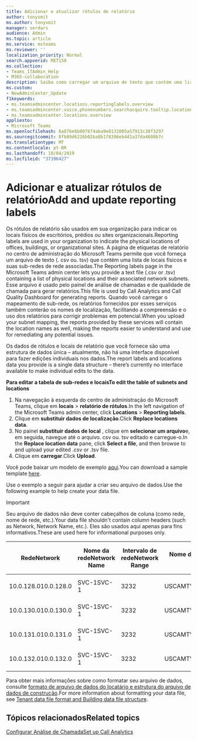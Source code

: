 ```yaml
---
title: Adicionar e atualizar rótulos de relatório
author: tonysmit
ms.author: tonysmit
manager: serdars
audience: Admin
ms.topic: article
ms.service: msteams
ms.reviewer: ''
localization_priority: Normal
search.appverid: MET150
ms.collection:
- Teams_ITAdmin_Help
- M365-collaboration
description: Saiba como carregar um arquivo de texto que contém uma lista de locais físicos e sub-redes associadas para usar como rótulos de relatório para relatórios de análise de chamada e de painel de qualidade de chamada.
ms.custom:
- NewAdminCenter_Update
f1keywords:
- ms.teamsadmincenter.locations.reportinglabels.overview
- ms.teamsadmincenter.voice.phonenumbers.searchacquire.tooltip.location
- ms.teamsadmincenter.locations.overview
appliesto:
- Microsoft Teams
ms.openlocfilehash: 6a876e6b007674aba9e0132005a57913c38f3297
ms.sourcegitcommit: 8fb89d6226b02ba8b1f8396eb4d1a37da4608b7c
ms.translationtype: MT
ms.contentlocale: pt-BR
ms.lasthandoff: 10/04/2019
ms.locfileid: "37396427"
---
```

<a name="add-and-update-reporting-labels"></a><span data-ttu-id="6cc3b-103">Adicionar e atualizar rótulos de relatório</span><span class="sxs-lookup"><span data-stu-id="6cc3b-103">Add and update reporting labels</span></span>
============================

<span data-ttu-id="6cc3b-104">Os rótulos de relatório são usados em sua organização para indicar os locais físicos de escritórios, prédios ou sites organizacionais.</span><span class="sxs-lookup"><span data-stu-id="6cc3b-104">Reporting labels are used in your organization to indicate the physical locations of offices, buildings, or organizational sites.</span></span> <span data-ttu-id="6cc3b-105">A página de etiquetas de relatório no centro de administração do Microsoft Teams permite que você forneça um arquivo de texto (. csv ou. tsv) que contém uma lista de locais físicos e suas sub-redes de rede associadas.</span><span class="sxs-lookup"><span data-stu-id="6cc3b-105">The Reporting labels page in the Microsoft Teams admin center lets you provide a text file (.csv or .tsv) containing a list of physical locations and their associated network subnets.</span></span> <span data-ttu-id="6cc3b-106">Esse arquivo é usado pelo painel de análise de chamadas e de qualidade de chamada para gerar relatórios.</span><span class="sxs-lookup"><span data-stu-id="6cc3b-106">This file is used by Call Analytics and Call Quality Dashboard for generating reports.</span></span> <span data-ttu-id="6cc3b-107">Quando você carregar o mapeamento de sub-rede, os relatórios fornecidos por esses serviços também conterão os nomes de localização, facilitando a compreensão e o uso dos relatórios para corrigir problemas em potencial.</span><span class="sxs-lookup"><span data-stu-id="6cc3b-107">When you upload your subnet mapping, the reports provided by these services will contain the location names as well, making the reports easier to understand and use for remediating any potential issues.</span></span>

<span data-ttu-id="6cc3b-108">Os dados de rótulos e locais de relatório que você fornece são uma estrutura de dados única – atualmente, não há uma interface disponível para fazer edições individuais nos dados.</span><span class="sxs-lookup"><span data-stu-id="6cc3b-108">The report labels and locations data you provide is a single data structure – there’s currently no interface available to make individual edits to the data.</span></span>

<span data-ttu-id="6cc3b-109">**Para editar a tabela de sub-redes e locais**</span><span class="sxs-lookup"><span data-stu-id="6cc3b-109">**To edit the table of subnets and locations**</span></span>

1. <span data-ttu-id="6cc3b-110">Na navegação à esquerda do centro de administração do Microsoft Teams, clique em **locais** > **relatório de rótulos**.</span><span class="sxs-lookup"><span data-stu-id="6cc3b-110">In the left navigation of the Microsoft Teams admin center, click **Locations** > **Reporting labels**.</span></span>
2. <span data-ttu-id="6cc3b-111">Clique em **substituir dados de localização**.</span><span class="sxs-lookup"><span data-stu-id="6cc3b-111">Click **Replace locations data**.</span></span>
3. <span data-ttu-id="6cc3b-112">No painel **substituir dados de local** , clique em **selecionar um arquivo**e, em seguida, navegue até o arquivo. csv ou. tsv editado e carregue-o.</span><span class="sxs-lookup"><span data-stu-id="6cc3b-112">In the **Replace location data** pane, click **Select a file**, and then browse to and upload your edited .csv or .tsv file.</span></span>
4. <span data-ttu-id="6cc3b-113">Clique em **carregar**.</span><span class="sxs-lookup"><span data-stu-id="6cc3b-113">Click **Upload**.</span></span>

<span data-ttu-id="6cc3b-114">Você pode baixar um modelo de exemplo [aqui](https://github.com/MicrosoftDocs/OfficeDocs-SkypeForBusiness/blob/live/Teams/downloads/locations-template.zip?raw=true).</span><span class="sxs-lookup"><span data-stu-id="6cc3b-114">You can download a sample template [here](https://github.com/MicrosoftDocs/OfficeDocs-SkypeForBusiness/blob/live/Teams/downloads/locations-template.zip?raw=true).</span></span>

<span data-ttu-id="6cc3b-115">Use o exemplo a seguir para ajudar a criar seu arquivo de dados.</span><span class="sxs-lookup"><span data-stu-id="6cc3b-115">Use the following example to help create your data file.</span></span>

> [!IMPORTANT]
> <span data-ttu-id="6cc3b-116">Seu arquivo de dados não deve conter cabeçalhos de coluna (como rede, nome de rede, etc.).</span><span class="sxs-lookup"><span data-stu-id="6cc3b-116">Your data file shouldn't contain column headers (such as Network, Network Name, etc.).</span></span> <span data-ttu-id="6cc3b-117">Eles são usados aqui apenas para fins informativos.</span><span class="sxs-lookup"><span data-stu-id="6cc3b-117">These are used here for informational purposes only.</span></span> <br>

|<span data-ttu-id="6cc3b-118">Rede</span><span class="sxs-lookup"><span data-stu-id="6cc3b-118">Network</span></span>|<span data-ttu-id="6cc3b-119">Nome da rede</span><span class="sxs-lookup"><span data-stu-id="6cc3b-119">Network Name</span></span>|<span data-ttu-id="6cc3b-120">Intervalo de rede</span><span class="sxs-lookup"><span data-stu-id="6cc3b-120">Network Range</span></span>|<span data-ttu-id="6cc3b-121">Nome do edifício</span><span class="sxs-lookup"><span data-stu-id="6cc3b-121">Building Name</span></span>|<span data-ttu-id="6cc3b-122">Tipo de propriedade</span><span class="sxs-lookup"><span data-stu-id="6cc3b-122">Ownership Type</span></span>|<span data-ttu-id="6cc3b-123">Tipo de edifício</span><span class="sxs-lookup"><span data-stu-id="6cc3b-123">Building Type</span></span>|<span data-ttu-id="6cc3b-124">Tipo de edifício de escritório</span><span class="sxs-lookup"><span data-stu-id="6cc3b-124">Building Office Type</span></span>|<span data-ttu-id="6cc3b-125">Cidade</span><span class="sxs-lookup"><span data-stu-id="6cc3b-125">City</span></span>|<span data-ttu-id="6cc3b-126">Código Postal</span><span class="sxs-lookup"><span data-stu-id="6cc3b-126">Zip Code</span></span>|<span data-ttu-id="6cc3b-127">País</span><span class="sxs-lookup"><span data-stu-id="6cc3b-127">Country</span></span>|<span data-ttu-id="6cc3b-128">Estado</span><span class="sxs-lookup"><span data-stu-id="6cc3b-128">State</span></span>|<span data-ttu-id="6cc3b-129">Região</span><span class="sxs-lookup"><span data-stu-id="6cc3b-129">Region</span></span>|<span data-ttu-id="6cc3b-130">Inside Corp</span><span class="sxs-lookup"><span data-stu-id="6cc3b-130">Inside Corp</span></span>|<span data-ttu-id="6cc3b-131">Rota expressa</span><span class="sxs-lookup"><span data-stu-id="6cc3b-131">Express Route</span></span>|
|-|-|-|-|-|-|-|-|-|-|-|-|-|-|
|<span data-ttu-id="6cc3b-132">10.0.128.0</span><span class="sxs-lookup"><span data-stu-id="6cc3b-132">10.0.128.0</span></span> |<span data-ttu-id="6cc3b-133">SVC-1</span><span class="sxs-lookup"><span data-stu-id="6cc3b-133">SVC-1</span></span>|<span data-ttu-id="6cc3b-134">32</span><span class="sxs-lookup"><span data-stu-id="6cc3b-134">32</span></span>|<span data-ttu-id="6cc3b-135">USCAMTV001</span><span class="sxs-lookup"><span data-stu-id="6cc3b-135">USCAMTV001</span></span>|<span data-ttu-id="6cc3b-136">A contoso concedeu&F</span><span class="sxs-lookup"><span data-stu-id="6cc3b-136">Contoso Leased RE&F</span></span>|<span data-ttu-id="6cc3b-137">Office</span><span class="sxs-lookup"><span data-stu-id="6cc3b-137">Office</span></span>|<span data-ttu-id="6cc3b-138">RE&F</span><span class="sxs-lookup"><span data-stu-id="6cc3b-138">RE&F</span></span>|<span data-ttu-id="6cc3b-139">Exibição de Mountain</span><span class="sxs-lookup"><span data-stu-id="6cc3b-139">Mountain View</span></span>|<span data-ttu-id="6cc3b-140">94043</span><span class="sxs-lookup"><span data-stu-id="6cc3b-140">94043</span></span>|<span data-ttu-id="6cc3b-141">Junte</span><span class="sxs-lookup"><span data-stu-id="6cc3b-141">US</span></span>|<span data-ttu-id="6cc3b-142">CA</span><span class="sxs-lookup"><span data-stu-id="6cc3b-142">CA</span></span>|<span data-ttu-id="6cc3b-143">Junte</span><span class="sxs-lookup"><span data-stu-id="6cc3b-143">US</span></span>|<span data-ttu-id="6cc3b-144">1</span><span class="sxs-lookup"><span data-stu-id="6cc3b-144">1</span></span>|<span data-ttu-id="6cc3b-145">1</span><span class="sxs-lookup"><span data-stu-id="6cc3b-145">1</span></span>|
|<span data-ttu-id="6cc3b-146">10.0.130.0</span><span class="sxs-lookup"><span data-stu-id="6cc3b-146">10.0.130.0</span></span> |<span data-ttu-id="6cc3b-147">SVC-1</span><span class="sxs-lookup"><span data-stu-id="6cc3b-147">SVC-1</span></span>|<span data-ttu-id="6cc3b-148">32</span><span class="sxs-lookup"><span data-stu-id="6cc3b-148">32</span></span>|<span data-ttu-id="6cc3b-149">USCAMTV001</span><span class="sxs-lookup"><span data-stu-id="6cc3b-149">USCAMTV001</span></span>|<span data-ttu-id="6cc3b-150">A contoso concedeu&F</span><span class="sxs-lookup"><span data-stu-id="6cc3b-150">Contoso Leased RE&F</span></span>|<span data-ttu-id="6cc3b-151">Office</span><span class="sxs-lookup"><span data-stu-id="6cc3b-151">Office</span></span>|<span data-ttu-id="6cc3b-152">RE&F</span><span class="sxs-lookup"><span data-stu-id="6cc3b-152">RE&F</span></span>|<span data-ttu-id="6cc3b-153">Exibição de Mountain</span><span class="sxs-lookup"><span data-stu-id="6cc3b-153">Mountain View</span></span>|<span data-ttu-id="6cc3b-154">94043</span><span class="sxs-lookup"><span data-stu-id="6cc3b-154">94043</span></span>|<span data-ttu-id="6cc3b-155">Junte</span><span class="sxs-lookup"><span data-stu-id="6cc3b-155">US</span></span>|<span data-ttu-id="6cc3b-156">CA</span><span class="sxs-lookup"><span data-stu-id="6cc3b-156">CA</span></span>|<span data-ttu-id="6cc3b-157">Junte</span><span class="sxs-lookup"><span data-stu-id="6cc3b-157">US</span></span>|<span data-ttu-id="6cc3b-158">1</span><span class="sxs-lookup"><span data-stu-id="6cc3b-158">1</span></span>|<span data-ttu-id="6cc3b-159">1</span><span class="sxs-lookup"><span data-stu-id="6cc3b-159">1</span></span>|
|<span data-ttu-id="6cc3b-160">10.0.131.0</span><span class="sxs-lookup"><span data-stu-id="6cc3b-160">10.0.131.0</span></span> |<span data-ttu-id="6cc3b-161">SVC-1</span><span class="sxs-lookup"><span data-stu-id="6cc3b-161">SVC-1</span></span>|<span data-ttu-id="6cc3b-162">32</span><span class="sxs-lookup"><span data-stu-id="6cc3b-162">32</span></span>|<span data-ttu-id="6cc3b-163">USCAMTV001</span><span class="sxs-lookup"><span data-stu-id="6cc3b-163">USCAMTV001</span></span>|<span data-ttu-id="6cc3b-164">A contoso concedeu&F</span><span class="sxs-lookup"><span data-stu-id="6cc3b-164">Contoso Leased RE&F</span></span>|<span data-ttu-id="6cc3b-165">Office</span><span class="sxs-lookup"><span data-stu-id="6cc3b-165">Office</span></span>|<span data-ttu-id="6cc3b-166">RE&F</span><span class="sxs-lookup"><span data-stu-id="6cc3b-166">RE&F</span></span>|<span data-ttu-id="6cc3b-167">Exibição de Mountain</span><span class="sxs-lookup"><span data-stu-id="6cc3b-167">Mountain View</span></span>|<span data-ttu-id="6cc3b-168">94043</span><span class="sxs-lookup"><span data-stu-id="6cc3b-168">94043</span></span>|<span data-ttu-id="6cc3b-169">Junte</span><span class="sxs-lookup"><span data-stu-id="6cc3b-169">US</span></span>|<span data-ttu-id="6cc3b-170">CA</span><span class="sxs-lookup"><span data-stu-id="6cc3b-170">CA</span></span>|<span data-ttu-id="6cc3b-171">Junte</span><span class="sxs-lookup"><span data-stu-id="6cc3b-171">US</span></span>|<span data-ttu-id="6cc3b-172">1</span><span class="sxs-lookup"><span data-stu-id="6cc3b-172">1</span></span>|<span data-ttu-id="6cc3b-173">1</span><span class="sxs-lookup"><span data-stu-id="6cc3b-173">1</span></span>|
|<span data-ttu-id="6cc3b-174">10.0.132.0</span><span class="sxs-lookup"><span data-stu-id="6cc3b-174">10.0.132.0</span></span> |<span data-ttu-id="6cc3b-175">SVC-1</span><span class="sxs-lookup"><span data-stu-id="6cc3b-175">SVC-1</span></span>|<span data-ttu-id="6cc3b-176">32</span><span class="sxs-lookup"><span data-stu-id="6cc3b-176">32</span></span>|<span data-ttu-id="6cc3b-177">USCAMTV001</span><span class="sxs-lookup"><span data-stu-id="6cc3b-177">USCAMTV001</span></span>|<span data-ttu-id="6cc3b-178">A contoso concedeu&F</span><span class="sxs-lookup"><span data-stu-id="6cc3b-178">Contoso Leased RE&F</span></span>|<span data-ttu-id="6cc3b-179">Office</span><span class="sxs-lookup"><span data-stu-id="6cc3b-179">Office</span></span>|<span data-ttu-id="6cc3b-180">RE&F</span><span class="sxs-lookup"><span data-stu-id="6cc3b-180">RE&F</span></span>|<span data-ttu-id="6cc3b-181">Exibição de Mountain</span><span class="sxs-lookup"><span data-stu-id="6cc3b-181">Mountain View</span></span>|<span data-ttu-id="6cc3b-182">94043</span><span class="sxs-lookup"><span data-stu-id="6cc3b-182">94043</span></span>|<span data-ttu-id="6cc3b-183">Junte</span><span class="sxs-lookup"><span data-stu-id="6cc3b-183">US</span></span>|<span data-ttu-id="6cc3b-184">CA</span><span class="sxs-lookup"><span data-stu-id="6cc3b-184">CA</span></span>|<span data-ttu-id="6cc3b-185">Junte</span><span class="sxs-lookup"><span data-stu-id="6cc3b-185">US</span></span>|<span data-ttu-id="6cc3b-186">1</span><span class="sxs-lookup"><span data-stu-id="6cc3b-186">1</span></span>|<span data-ttu-id="6cc3b-187">1</span><span class="sxs-lookup"><span data-stu-id="6cc3b-187">1</span></span>|

<span data-ttu-id="6cc3b-188">Para obter mais informações sobre como formatar seu arquivo de dados, consulte [formato de arquivo de dados do locatário e estrutura do arquivo de dados de construção](turning-on-and-using-call-quality-dashboard.md#tenant-data-file-format-and-structure).</span><span class="sxs-lookup"><span data-stu-id="6cc3b-188">For more information about formatting your data file, see [Tenant data file format and Building data file structure](turning-on-and-using-call-quality-dashboard.md#tenant-data-file-format-and-structure).</span></span>

## <a name="related-topics"></a><span data-ttu-id="6cc3b-189">Tópicos relacionados</span><span class="sxs-lookup"><span data-stu-id="6cc3b-189">Related topics</span></span>

[<span data-ttu-id="6cc3b-190">Configurar Análise de Chamada</span><span class="sxs-lookup"><span data-stu-id="6cc3b-190">Set up Call Analytics</span></span>](set-up-call-analytics.md)

